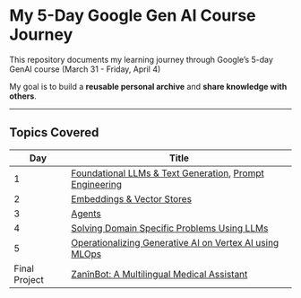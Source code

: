 # My 5-Day Google Gen AI Course Journey

This repository documents my learning journey through Google’s 5-day GenAI course (March 31 - Friday, April 4)

My goal is to build a **reusable personal archive** and **share knowledge with others**.

---

## Topics Covered

| Day | Title |
|-----|-------|
| 1   |  [Foundational LLMs & Text Generation](./day1/foundational-llms.md), [Prompt Engineering](./day1/prompt-engineering.md) |
| 2   | [Embeddings & Vector Stores](./day2/embeddings-vector-stores.md) |
| 3   | [Agents](./day3/agents.md) |
| 4   | [Solving Domain Specific Problems Using LLMs](./day4/Solving-Domain-Specific-Problems-Using-LLMs.md) |
| 5   | [Operationalizing Generative AI on Vertex AI using MLOps](./day5/Operationalizing-Gen-AI-on-Vertex-AI-using-MLOps.md) |
| Final Project | [ZanînBot: A Multilingual Medical Assistant](./Capstone-Project/nojdarbot.ipynb) |
